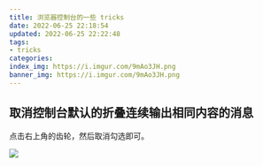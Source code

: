 ```yaml
---
title: 浏览器控制台的一些 tricks
date: 2022-06-25 22:18:54
updated: 2022-06-25 22:22:48
tags:
- tricks
categories:
index_img: https://i.imgur.com/9mAo3JH.png
banner_img: https://i.imgur.com/9mAo3JH.png
---
```


## 取消控制台默认的折叠连续输出相同内容的消息

点击右上角的齿轮，然后取消勾选即可。

![](https://i.imgur.com/1Xt16xq.png)